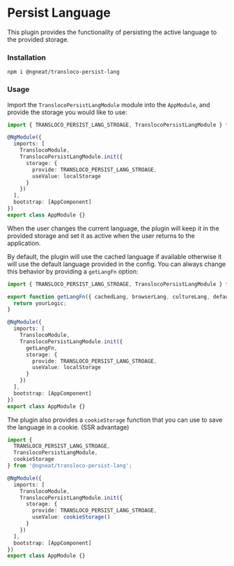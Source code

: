 # Persist Language

This plugin provides the functionality of persisting the active language to the provided storage.

### Installation

```
npm i @ngneat/transloco-persist-lang
```

### Usage

Import the `TranslocoPersistLangModule` module into the `AppModule`, and provide the storage you would like to use:

```ts
import { TRANSLOCO_PERSIST_LANG_STROAGE, TranslocoPersistLangModule } from '@ngneat/transloco-persist-lang';

@NgModule({
  imports: [
    TranslocoModule,
    TranslocoPersistLangModule.init({
      storage: {
        provide: TRANSLOCO_PERSIST_LANG_STROAGE,
        useValue: localStorage
      }
    })
  ],
  bootstrap: [AppComponent]
})
export class AppModule {}
```

When the user changes the current language, the plugin will keep it in the provided storage and set it as active when the user returns to the application.

By default, the plugin will use the cached language if available otherwise it will use the default language provided in the config. You can always change this behavior by providing a `getLangFn` option:

```ts
import { TRANSLOCO_PERSIST_LANG_STROAGE, TranslocoPersistLangModule } from '@ngneat/transloco-persist-lang';

export function getLangFn({ cachedLang, browserLang, cultureLang, defaultLang }) {
  return yourLogic;
}

@NgModule({
  imports: [
    TranslocoModule,
    TranslocoPersistLangModule.init({
      getLangFn,
      storage: {
        provide: TRANSLOCO_PERSIST_LANG_STROAGE,
        useValue: localStorage
      }
    })
  ],
  bootstrap: [AppComponent]
})
export class AppModule {}
```

The plugin also provides a `cookieStorage` function that you can use to save the language in a cookie. (SSR advantage)

```ts
import {
  TRANSLOCO_PERSIST_LANG_STROAGE,
  TranslocoPersistLangModule,
  cookieStorage
} from '@ngneat/transloco-persist-lang';

@NgModule({
  imports: [
    TranslocoModule,
    TranslocoPersistLangModule.init({
      storage: {
        provide: TRANSLOCO_PERSIST_LANG_STROAGE,
        useValue: cookieStorage()
      }
    })
  ],
  bootstrap: [AppComponent]
})
export class AppModule {}
```
